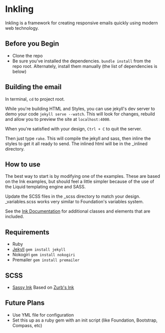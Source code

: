 # Inkling

Inkling is a framework for creating responsive emails quickly using modern web technology.

## Before you Begin

- Clone the repo
- Be sure you've installed the dependencies. `bundle install` from the repo root. Alternately, install them manually (the list of dependencies is below) 

## Building the email

In terminal, `cd` to project root.

While you're building HTML and Styles, you can use jekyll's dev server to demo your code `jekyll serve --watch`.
This will look for changes, rebuild and allow you to preview the site at `localhost:4000`.

When you're satisfied with your design, `Ctrl + C` to quit the server.

Then just type `rake`. This will compile the jekyll and sass, then inline the styles to get it all ready to send. The inlined html will be in the _inlined directory.

## How to use

The best way to start is by modifying one of the examples. These are based on the Ink examples, but should feel a little simpler because of the use of the Liquid templating engine and SASS.

Update the SCSS files in the _scss directory to match your design. _variables.scss works very similar to Foundation's variables system.

See the [Ink Documentation](http://zurb.com/ink/) for additional classes and elements that are included.

## Requirements

- Ruby
- [Jekyll](http://jekyllrb.com/) `gem install jekyll`
- Nokogiri `gem install nokogiri`
- Premailer `gem install premailer`

## SCSS

- [Sassy Ink](https://github.com/29thdrive/sassy-ink) Based on [Zurb's Ink](http://zurb.com/ink/)

## Future Plans
 - Use YML file for configuration
 - Set this up as a ruby gem with an init script (like Foundation, Bootstrap, Compass, etc)
